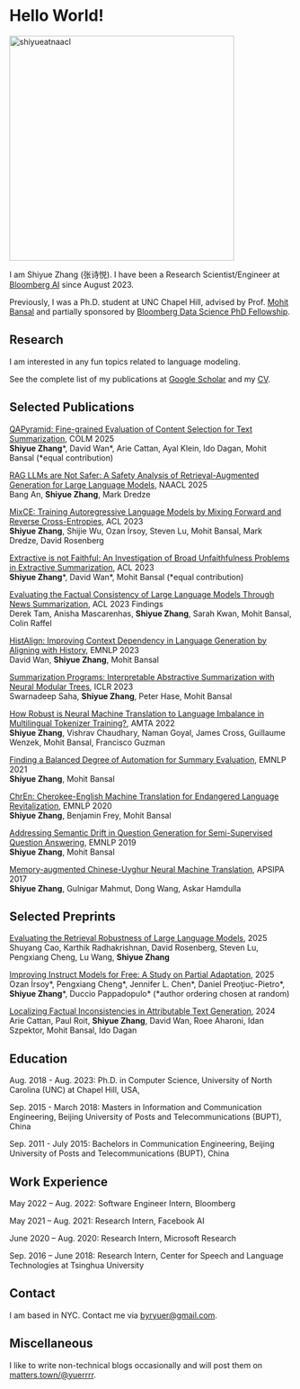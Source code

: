 # Hello World!

<img src="./img/shiyueatnaacl.jpeg" alt="shiyueatnaacl" width="400"/>

I am Shiyue Zhang (张诗悦). I have been a Research Scientist/Engineer at [Bloomberg AI](https://www.bloomberg.com/company/values/tech-at-bloomberg/artificial-intelligence-ai/) since August 2023. 

Previously, I was a Ph.D. student at UNC Chapel Hill, advised by Prof. [Mohit Bansal](https://www.cs.unc.edu/~mbansal/) and partially sponsored by [Bloomberg Data Science PhD Fellowship](https://www.bloomberg.com/company/stories/announcing-bloomberg-data-science-ph-d-fellowship-winners-2021-2022/).

## Research
I am interested in any fun topics related to language modeling. 

See the complete list of my publications at [Google Scholar](https://scholar.google.com/citations?user=co9KUGQAAAAJ&hl=en) and my <a href="files/Shiyue_Zhang_CV.pdf">CV</a>.

## Selected Publications
[QAPyramid: Fine-grained Evaluation of Content Selection for Text Summarization](https://arxiv.org/abs/2412.07096), COLM 2025 <br> **Shiyue Zhang**\*, David Wan*, Arie Cattan, Ayal Klein, Ido Dagan, Mohit Bansal (*equal contribution)

[RAG LLMs are Not Safer: A Safety Analysis of Retrieval-Augmented Generation for Large Language Models](https://arxiv.org/abs/2504.18041), NAACL 2025 <br> Bang An, **Shiyue Zhang**, Mark Dredze

[MixCE: Training Autoregressive Language Models by Mixing Forward and Reverse Cross-Entropies](https://arxiv.org/abs/2305.16958), ACL 2023 <br> **Shiyue Zhang**, Shijie Wu, Ozan İrsoy, Steven Lu, Mohit Bansal, Mark Dredze, David Rosenberg

[Extractive is not Faithful: An Investigation of Broad Unfaithfulness Problems in Extractive Summarization](https://arxiv.org/abs/2209.03549), ACL 2023 <br> **Shiyue Zhang**\*, David Wan*, Mohit Bansal (*equal contribution)

[Evaluating the Factual Consistency of Large Language Models Through News Summarization](https://arxiv.org/abs/2211.08412), ACL 2023 Findings <br> Derek Tam, Anisha Mascarenhas, **Shiyue Zhang**, Sarah Kwan, Mohit Bansal, Colin Raffel

[HistAlign: Improving Context Dependency in Language Generation by Aligning with History](https://arxiv.org/abs/2305.04782), EMNLP 2023 <br> David Wan, **Shiyue Zhang**, Mohit Bansal

[Summarization Programs: Interpretable Abstractive Summarization with Neural Modular Trees](https://arxiv.org/abs/2209.10492), ICLR 2023 <br> Swarnadeep Saha, **Shiyue Zhang**, Peter Hase, Mohit Bansal

[How Robust is Neural Machine Translation to Language Imbalance in Multilingual Tokenizer Training?](https://arxiv.org/abs/2204.14268), AMTA 2022 <br> **Shiyue Zhang**, Vishrav Chaudhary, Naman Goyal, James Cross, Guillaume Wenzek, Mohit Bansal, Francisco Guzman

[Finding a Balanced Degree of Automation for Summary Evaluation](https://arxiv.org/abs/2109.11503), EMNLP 2021 <br> **Shiyue Zhang**, Mohit Bansal

[ChrEn: Cherokee-English Machine Translation for Endangered Language Revitalization](https://arxiv.org/abs/2010.04791), EMNLP 2020 <br> **Shiyue Zhang**, Benjamin Frey, Mohit Bansal

[Addressing Semantic Drift in Question Generation for Semi-Supervised Question Answering](https://arxiv.org/abs/1909.06356), EMNLP 2019 <br> **Shiyue Zhang**, Mohit Bansal

[Memory-augmented Chinese-Uyghur Neural Machine Translation](https://arxiv.org/abs/1706.08683), APSIPA 2017 <br> **Shiyue Zhang**, Gulnigar Mahmut, Dong Wang, Askar Hamdulla

## Selected Preprints
[Evaluating the Retrieval Robustness of Large Language Models](https://arxiv.org/pdf/2505.21870), 2025 <br> Shuyang Cao, Karthik Radhakrishnan, David Rosenberg, Steven Lu, Pengxiang Cheng, Lu Wang, **Shiyue
Zhang**

[Improving Instruct Models for Free: A Study on Partial Adaptation](https://arxiv.org/abs/2504.11626), 2025 <br> Ozan İrsoy*, Pengxiang Cheng*, Jennifer L. Chen*, Daniel Preoţiuc-Pietro*, **Shiyue Zhang**\*, Duccio Pappadopulo* (*author ordering chosen at random)

[Localizing Factual Inconsistencies in Attributable Text Generation](https://arxiv.org/abs/2410.07473), 2024 <br> Arie Cattan, Paul Roit, **Shiyue Zhang**, David Wan, Roee Aharoni, Idan Szpektor, Mohit Bansal, Ido Dagan
## Education
Aug. 2018 - Aug. 2023: Ph.D. in Computer Science, University of North Carolina (UNC) at Chapel Hill, USA, 

Sep. 2015 - March 2018: Masters in Information and Communication Engineering, Beijing University of Posts and Telecommunications (BUPT), China

Sep. 2011 - July 2015:  Bachelors in Communication Engineering, Beijing University of Posts and Telecommunications (BUPT), China

## Work Experience
May 2022 – Aug. 2022: Software Engineer Intern, Bloomberg

May 2021 – Aug. 2021: Research Intern, Facebook AI

June 2020 – Aug. 2020: Research Intern, Microsoft Research 

Sep. 2016 – June 2018: Research Intern, Center for Speech and Language Technologies at Tsinghua University

## Contact

I am based in NYC. Contact me via byryuer@gmail.com.

## Miscellaneous

I like to write non-technical blogs occasionally and will post them on [matters.town/@yuerrrr](https://matters.town/@yuerrrr). 